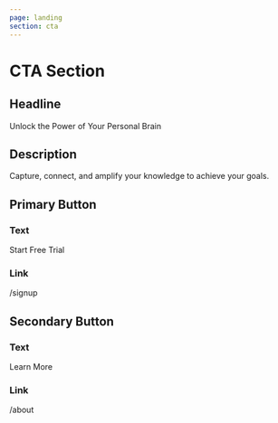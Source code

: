```yaml
---
page: landing
section: cta
---
```


# CTA Section

## Headline

Unlock the Power of Your Personal Brain

## Description

Capture, connect, and amplify your knowledge to achieve your goals.

## Primary Button

### Text

Start Free Trial

### Link

/signup

## Secondary Button

### Text

Learn More

### Link

/about
